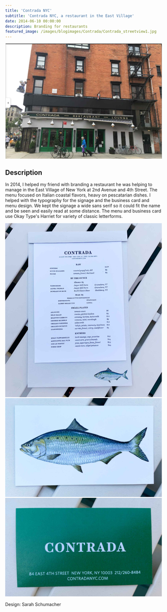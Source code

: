 ```yaml
---
title: 'Contrada NYC'
subtitle: 'Contrada NYC, a restaurant in the East Village'
date: 2014-06-10 00:00:00
description: Branding for restaurants
featured_image: /images/blogimages/Contrada/Contrada_streetview1.jpg
---
```


![](/images/blogimages/Contrada/Contrada_streetview2.jpg)

## Description

In 2014, I helped my friend with branding a restaurant he was helping to manage in the East Village of New York at 2nd Avenue and 4th Street. The menu focused on Italian coastal flavors, heavy on pescatarian dishes. I helped with the typography for the signage and the business card and menu design. We kept the signage a wide sans serif so it could fit the name and be seen and easily read at some distance. The menu and business card use Okay Type's Harriet for variety of classic letterforms.

<div class="gallery" data-columns="1">
	<img src="/images/blogimages/Contrada/Contrada_menu.jpg">
	<img src="/images/blogimages/Contrada/Contrada_bizcard1.jpg">
	<img src="/images/blogimages/Contrada/Contrada_bizcard2.jpg">
</div>

Design: Sarah Schumacher

